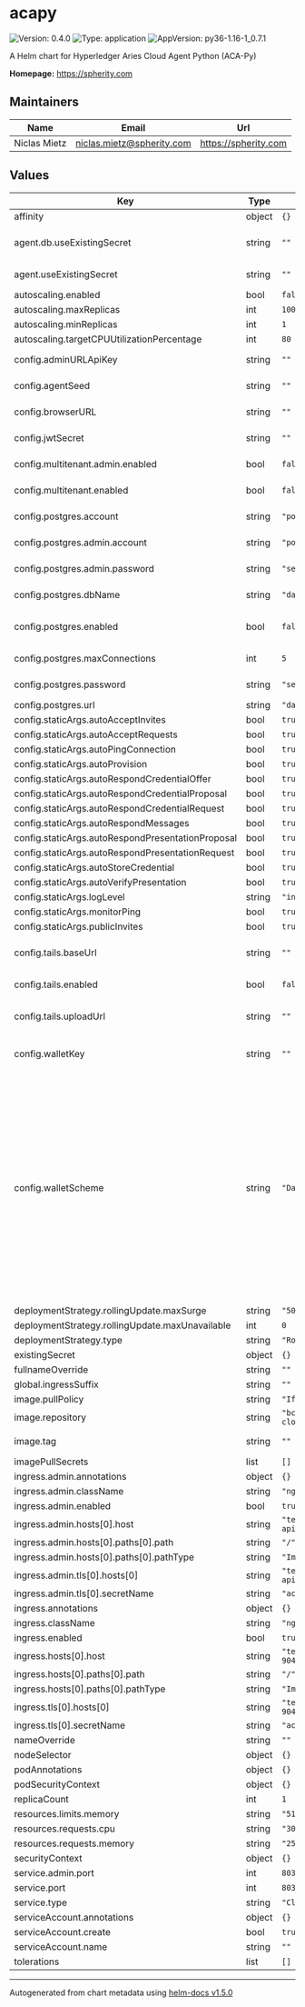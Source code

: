 # acapy

![Version: 0.4.0](https://img.shields.io/badge/Version-0.4.0-informational?style=flat-square) ![Type: application](https://img.shields.io/badge/Type-application-informational?style=flat-square) ![AppVersion: py36-1.16-1_0.7.1](https://img.shields.io/badge/AppVersion-py36--1.16--1_0.7.1-informational?style=flat-square)

A Helm chart for Hyperledger Aries Cloud Agent Python (ACA-Py)

**Homepage:** <https://spherity.com>

## Maintainers

| Name | Email | Url |
| ---- | ------ | --- |
| Niclas Mietz | niclas.mietz@spherity.com | https://spherity.com |

## Values

| Key | Type | Default | Description |
|-----|------|---------|-------------|
| affinity | object | `{}` |  |
| agent.db.useExistingSecret | string | `""` | provides an external kubernetes secret with the database connection information |
| agent.useExistingSecret | string | `""` | provides an external kubernetes secret with the agent secrets |
| autoscaling.enabled | bool | `false` |  |
| autoscaling.maxReplicas | int | `100` |  |
| autoscaling.minReplicas | int | `1` |  |
| autoscaling.targetCPUUtilizationPercentage | int | `80` |  |
| config.adminURLApiKey | string | `""` | Set an API Key for the Admin API Authentication |
| config.agentSeed | string | `""` | Initial Seed DID for Agent should be an Endorser |
| config.browserURL | string | `""` | For fetching the genesis file for connecting to the nodes |
| config.jwtSecret | string | `""` | seed for the JWT Authentication in Mutltitenant Mode |
| config.multitenant.admin.enabled | bool | `false` | enables in Admin API for Acapy Multitenant mode |
| config.multitenant.enabled | bool | `false` | enables in Acapy Multitenant mode |
| config.postgres.account | string | `"postgres"` | External Postgres User Account for using the Wallet |
| config.postgres.admin.account | string | `"postgres"` | External Postgres User Password for creating the Wallet |
| config.postgres.admin.password | string | `"secureAdminPassword"` | External Postgres User Password for creating the Wallet |
| config.postgres.dbName | string | `"databaseName"` | External Postgres Database Name |
| config.postgres.enabled | bool | `false` | Enables External Postgres Storage instead of sqlite in the agent |
| config.postgres.maxConnections | int | `5` | External Postgres max Conections |
| config.postgres.password | string | `"securePassword"` | External Postgres User Password for using the Wallet |
| config.postgres.url | string | `"databasehost.com:5432"` | External Postgres Host |
| config.staticArgs.autoAcceptInvites | bool | `true` |  |
| config.staticArgs.autoAcceptRequests | bool | `true` |  |
| config.staticArgs.autoPingConnection | bool | `true` |  |
| config.staticArgs.autoProvision | bool | `true` |  |
| config.staticArgs.autoRespondCredentialOffer | bool | `true` |  |
| config.staticArgs.autoRespondCredentialProposal | bool | `true` |  |
| config.staticArgs.autoRespondCredentialRequest | bool | `true` |  |
| config.staticArgs.autoRespondMessages | bool | `true` |  |
| config.staticArgs.autoRespondPresentationProposal | bool | `true` |  |
| config.staticArgs.autoRespondPresentationRequest | bool | `true` |  |
| config.staticArgs.autoStoreCredential | bool | `true` |  |
| config.staticArgs.autoVerifyPresentation | bool | `true` |  |
| config.staticArgs.logLevel | string | `"info"` |  |
| config.staticArgs.monitorPing | bool | `true` |  |
| config.staticArgs.publicInvites | bool | `true` |  |
| config.tails.baseUrl | string | `""` | Override the otherwise ledger-specifically generated base URL of the external tails server |
| config.tails.enabled | bool | `false` | Set to true to enable revocation (external tails server required) |
| config.tails.uploadUrl | string | `""` | Override the otherwise ledger-specifically generated upload URL of the external tails server |
| config.walletKey | string | `""` | Key for Encrpting all Database Credentials for the targeted Wallet |
| config.walletScheme | string | `"DatabasePerWallet"` | seed for the JWT Authentication in Mutltitenant Mode DatabasePerWallet -- each wallet has its own database MultiWalletSingleTable -- all wallets are stored in single table in single database. Each wallet has its own connection pool. MultiWalletSingleTableSharedPool -- all wallets are stored in single table in single database. The plugin will create only 1 connection pool reused by all wallets. This can be useful if intend to open many different wallets. Postgres has by default limitation of ~100 simultaneous connections and using this strategy you can limit number of DB connections significantly. |
| deploymentStrategy.rollingUpdate.maxSurge | string | `"50%"` |  |
| deploymentStrategy.rollingUpdate.maxUnavailable | int | `0` |  |
| deploymentStrategy.type | string | `"RollingUpdate"` |  |
| existingSecret | object | `{}` |  |
| fullnameOverride | string | `""` |  |
| global.ingressSuffix | string | `""` |  |
| image.pullPolicy | string | `"IfNotPresent"` |  |
| image.repository | string | `"bcgovimages/aries-cloudagent"` |  |
| image.tag | string | `""` | Overrides the image tag whose default is the chart appVersion. |
| imagePullSecrets | list | `[]` |  |
| ingress.admin.annotations | object | `{}` |  |
| ingress.admin.className | string | `"nginx"` |  |
| ingress.admin.enabled | bool | `true` |  |
| ingress.admin.hosts[0].host | string | `"test-904f-api.acapy.spherity.com"` |  |
| ingress.admin.hosts[0].paths[0].path | string | `"/"` |  |
| ingress.admin.hosts[0].paths[0].pathType | string | `"ImplementationSpecific"` |  |
| ingress.admin.tls[0].hosts[0] | string | `"test-904f-api.acapy.spherity.com"` |  |
| ingress.admin.tls[0].secretName | string | `"acapy-tls-secret"` |  |
| ingress.annotations | object | `{}` |  |
| ingress.className | string | `"nginx"` |  |
| ingress.enabled | bool | `true` |  |
| ingress.hosts[0].host | string | `"test-904f.acapy.spherity.com"` |  |
| ingress.hosts[0].paths[0].path | string | `"/"` |  |
| ingress.hosts[0].paths[0].pathType | string | `"ImplementationSpecific"` |  |
| ingress.tls[0].hosts[0] | string | `"test-904f.acapy.spherity.com"` |  |
| ingress.tls[0].secretName | string | `"acapy-tls-secret"` |  |
| nameOverride | string | `""` |  |
| nodeSelector | object | `{}` |  |
| podAnnotations | object | `{}` |  |
| podSecurityContext | object | `{}` |  |
| replicaCount | int | `1` |  |
| resources.limits.memory | string | `"512Mi"` |  |
| resources.requests.cpu | string | `"300m"` |  |
| resources.requests.memory | string | `"256Mi"` |  |
| securityContext | object | `{}` |  |
| service.admin.port | int | `8031` |  |
| service.port | int | `8030` |  |
| service.type | string | `"ClusterIP"` |  |
| serviceAccount.annotations | object | `{}` |  |
| serviceAccount.create | bool | `true` |  |
| serviceAccount.name | string | `""` |  |
| tolerations | list | `[]` |  |

----------------------------------------------
Autogenerated from chart metadata using [helm-docs v1.5.0](https://github.com/norwoodj/helm-docs/releases/v1.5.0)
